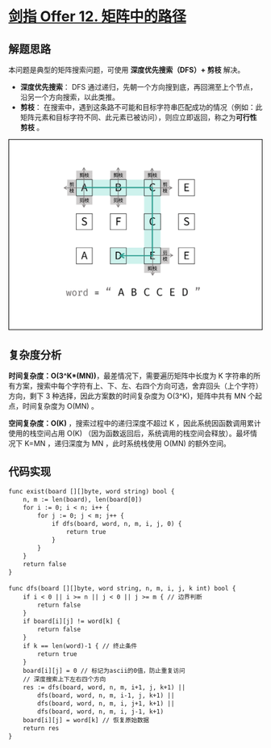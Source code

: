 # [剑指 Offer 12. 矩阵中的路径](https://leetcode-cn.com/problems/ju-zhen-zhong-de-lu-jing-lcof/)

## 解题思路

本问题是典型的矩阵搜索问题，可使用 **深度优先搜索（DFS）+ 剪枝** 解决。

- **深度优先搜索**： DFS 通过递归，先朝一个方向搜到底，再回溯至上个节点，沿另一个方向搜索，以此类推。
- **剪枝**： 在搜索中，遇到这条路不可能和目标字符串匹配成功的情况（例如：此矩阵元素和目标字符不同、此元素已被访问），则应立即返回，称之为**可行性剪枝** 。

![Picture0.png](images/1604944042-glmqJO-Picture0.png)

## 复杂度分析

**时间复杂度：O(3^K\*(MN))**，最差情况下，需要遍历矩阵中长度为 K 字符串的所有方案，搜索中每个字符有上、下、左、右四个方向可选，舍弃回头（上个字符）方向，剩下 3 种选择，因此方案数的时间复杂度为 O(3^K)，矩阵中共有 MN 个起点，时间复杂度为 O(MN) 。 

**空间复杂度：O(K)** ，搜索过程中的递归深度不超过 K ，因此系统因函数调用累计使用的栈空间占用 O(K) （因为函数返回后，系统调用的栈空间会释放）。最坏情况下 K=MN ，递归深度为 MN ，此时系统栈使用 O(MN) 的额外空间。

## 代码实现

```golang
func exist(board [][]byte, word string) bool {
	n, m := len(board), len(board[0])
	for i := 0; i < n; i++ {
		for j := 0; j < m; j++ {
			if dfs(board, word, n, m, i, j, 0) {
				return true
			}
		}
	}
	return false
}

func dfs(board [][]byte, word string, n, m, i, j, k int) bool {
	if i < 0 || i >= n || j < 0 || j >= m { // 边界判断
		return false
	}
	if board[i][j] != word[k] {
		return false
	}
	if k == len(word)-1 { // 终止条件
		return true
	}
	board[i][j] = 0 // 标记为ascii的0值，防止重复访问
	// 深度搜索上下左右四个方向
	res := dfs(board, word, n, m, i+1, j, k+1) ||
		dfs(board, word, n, m, i-1, j, k+1) ||
		dfs(board, word, n, m, i, j+1, k+1) ||
		dfs(board, word, n, m, i, j-1, k+1)
	board[i][j] = word[k] // 恢复原始数据
	return res
}
```